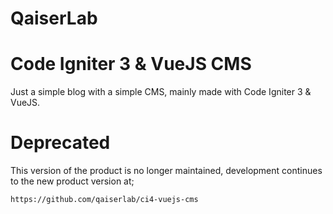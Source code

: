# QaiserLab
# Code Igniter 3 & VueJS CMS

Just a simple blog with a simple CMS, mainly made with Code Igniter 3 & VueJS.

# Deprecated

This version of the product is no longer maintained, development continues to the new product version at; 

```
https://github.com/qaiserlab/ci4-vuejs-cms
```
